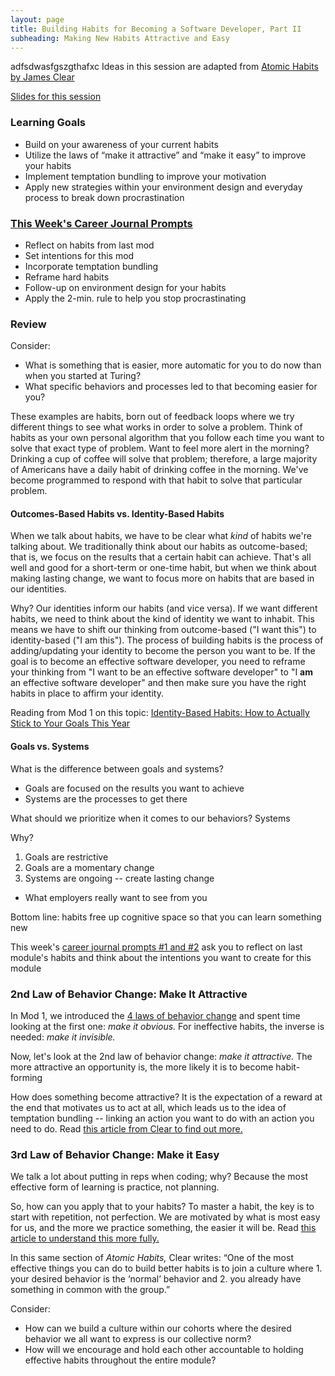 ```yaml
---
layout: page
title: Building Habits for Becoming a Software Developer, Part II
subheading: Making New Habits Attractive and Easy
---
```

adfsdwasfgszgthafxc 
Ideas in this session are adapted from [Atomic Habits by James Clear](https://bookshop.org/books/atomic-habits-an-easy-proven-way-to-build-good-habits-break-bad-ones/9780735211292)

[Slides for this session](https://docs.google.com/presentation/d/1_SFwI3DLHHXCLZjqxugochHSei2BSwQDoI4p3Nl44kA/edit?usp=sharing)

### Learning Goals
* Build on your awareness of your current habits
* Utilize the laws of “make it attractive” and “make it easy” to improve your habits
* Implement temptation bundling to improve your motivation
* Apply new strategies within your environment design and everyday process to break down procrastination

### [This Week's Career Journal Prompts](/module_two/mod2_career_journal_prompts#week-1)

* Reflect on habits from last mod
* Set intentions for this mod
* Incorporate temptation bundling
* Reframe hard habits
* Follow-up on environment design for your habits
* Apply the 2-min. rule to help you stop procrastinating

### Review
Consider:

* What is something that is easier, more automatic for you to do now than when you started at Turing?
* What specific behaviors and processes led to that becoming easier for you?  

These examples are habits, born out of feedback loops where we try different things to see what works in order to solve a problem. Think of habits as your own personal algorithm that you follow each time you want to solve that exact type of problem. Want to feel more alert in the morning? Drinking a cup of coffee will solve that problem; therefore, a large majority of Americans have a daily habit of drinking coffee in the morning. We've become programmed to respond with that habit to solve that particular problem.

#### Outcomes-Based Habits vs. Identity-Based Habits
When we talk about habits, we have to be clear what *kind* of habits we're talking about. We traditionally think about our habits as outcome-based; that is, we focus on the results that a certain habit can achieve. That's all well and good for a short-term or one-time habit, but when we think about making lasting change, we want to focus more on habits that are based in our identities.

Why? Our identities inform our habits (and vice versa). If we want different habits, we need to think about the kind of identity we want to inhabit. This means we have to shift our thinking from outcome-based ("I want this") to identity-based ("I am this"). The process of building habits is the process of adding/updating your identity to become the person you want to be. If the goal is to become an effective software developer, you need to reframe your thinking from "I want to be an effective software developer" to "I **am** an effective software developer" and then make sure you have the right habits in place to affirm your identity.

Reading from Mod 1 on this topic: [Identity-Based Habits: How to Actually Stick to Your Goals This Year](https://jamesclear.com/identity-based-habits)

#### Goals vs. Systems
What is the difference between goals and systems?

* Goals are focused on the results you want to achieve
* Systems are the processes to get there

What should we prioritize when it comes to our behaviors? Systems

Why?
1. Goals are restrictive
2. Goals are a momentary change
3. Systems are ongoing -- create lasting change
  * What employers really want to see from you

Bottom line: habits free up cognitive space so that you can learn something new

This week's [career journal prompts #1 and #2](/module_two/mod2_career_journal_prompts#week-1) ask you to reflect on last module's habits and think about the intentions you want to create for this module

### 2nd Law of Behavior Change: Make It Attractive
In Mod 1, we introduced the [4 laws of behavior change](/module_one/week_3_building_habits) and spent time looking at the first one: *make it obvious.* For ineffective habits, the inverse is needed: *make it invisible.*

Now, let's look at the 2nd law of behavior change: *make it attractive.* The more attractive an opportunity is, the more likely it is to become habit-forming

How does something become attractive? It is the expectation of a reward at the end that motivates us to act at all, which leads us to the idea of temptation bundling -- linking an action you want to do with an action you need to do. Read [this article from Clear to find out more.](https://jamesclear.com/temptation-bundling)

### 3rd Law of Behavior Change: Make it Easy
We talk a lot about putting in reps when coding; why? Because the most effective form of learning is practice, not planning.

So, how can you apply that to your habits? To master a habit, the key is to start with repetition, not perfection. We are motivated by what is most easy for us, and the more we practice something, the easier it will be. Read [this article to understand this more fully.](https://jamesclear.com/repetitions)

In this same section of *Atomic Habits,* Clear writes: “One of the most effective things you can do to build better habits is to join a culture where 1. your desired behavior is the ‘normal’ behavior and 2. you already have something in common with the group.”

Consider:

* How can we build a culture within our cohorts where the desired behavior we all want to express is our collective norm?
* How will we encourage and hold each other accountable to holding effective habits throughout the entire module?

